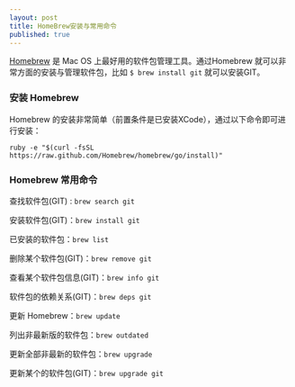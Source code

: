 ```yaml
---
layout: post
title: HomeBrew安装与常用命令 
published: true
---
```


[Homebrew](http://brew.sh/) 是 Mac OS 上最好用的软件包管理工具。通过Homebrew 就可以非常方面的安装与管理软件包，比如 ``$ brew install git`` 就可以安装GIT。

### 安装 Homebrew

Homebrew 的安装非常简单（前置条件是已安装XCode），通过以下命令即可进行安装：

    ruby -e "$(curl -fsSL https://raw.github.com/Homebrew/homebrew/go/install)"

### Homebrew 常用命令

查找软件包(GIT) : ``brew search git``

安装软件包(GIT)：``brew install git``

已安装的软件包：``brew list``

删除某个软件包(GIT)：``brew remove git``

查看某个软件包信息(GIT)：``brew info git``

软件包的依赖关系(GIT)：``brew deps git``

更新 Homebrew：``brew update``

列出非最新版的软件包：``brew outdated``

更新全部非最新的软件包：``brew upgrade`` 

更新某个的软件包(GIT)：``brew upgrade git``


 
 
 
